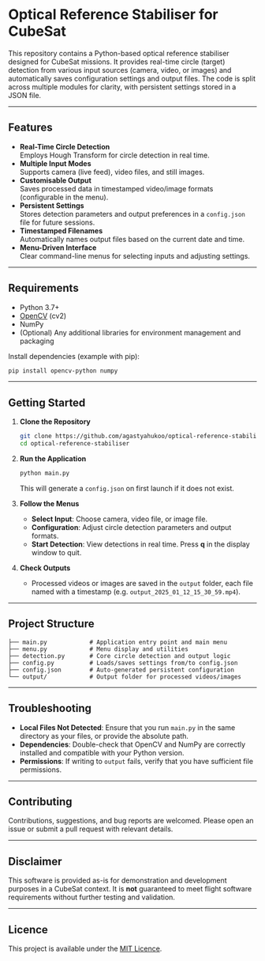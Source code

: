 # Optical Reference Stabiliser for CubeSat

This repository contains a Python-based optical reference stabiliser designed for CubeSat missions. It provides real-time circle (target) detection from various input sources (camera, video, or images) and automatically saves configuration settings and output files. The code is split across multiple modules for clarity, with persistent settings stored in a JSON file.

---

## Features
- **Real-Time Circle Detection**  
  Employs Hough Transform for circle detection in real time.
- **Multiple Input Modes**  
  Supports camera (live feed), video files, and still images.
- **Customisable Output**  
  Saves processed data in timestamped video/image formats (configurable in the menu).
- **Persistent Settings**  
  Stores detection parameters and output preferences in a `config.json` file for future sessions.
- **Timestamped Filenames**  
  Automatically names output files based on the current date and time.
- **Menu-Driven Interface**  
  Clear command-line menus for selecting inputs and adjusting settings.

---

## Requirements
- Python 3.7+  
- [OpenCV](https://opencv.org/) (cv2)
- NumPy
- (Optional) Any additional libraries for environment management and packaging

Install dependencies (example with pip):
```bash
pip install opencv-python numpy
```

---

## Getting Started

1. **Clone the Repository**  
   ```bash
   git clone https://github.com/agastyahukoo/optical-reference-stabiliser.git
   cd optical-reference-stabiliser
   ```

2. **Run the Application**  
   ```bash
   python main.py
   ```
   This will generate a `config.json` on first launch if it does not exist.

3. **Follow the Menus**  
   - **Select Input**: Choose camera, video file, or image file.  
   - **Configuration**: Adjust circle detection parameters and output formats.  
   - **Start Detection**: View detections in real time. Press **q** in the display window to quit.

4. **Check Outputs**  
   - Processed videos or images are saved in the `output` folder, each file named with a timestamp (e.g. `output_2025_01_12_15_30_59.mp4`).

---

## Project Structure

```
├── main.py            # Application entry point and main menu
├── menu.py            # Menu display and utilities
├── detection.py       # Core circle detection and output logic
├── config.py          # Loads/saves settings from/to config.json
├── config.json        # Auto-generated persistent configuration
└── output/            # Output folder for processed videos/images
```

---

## Troubleshooting
- **Local Files Not Detected**: Ensure that you run `main.py` in the same directory as your files, or provide the absolute path.  
- **Dependencies**: Double-check that OpenCV and NumPy are correctly installed and compatible with your Python version.  
- **Permissions**: If writing to `output` fails, verify that you have sufficient file permissions.  

---

## Contributing
Contributions, suggestions, and bug reports are welcomed. Please open an issue or submit a pull request with relevant details. 

---

## Disclaimer
This software is provided as-is for demonstration and development purposes in a CubeSat context. It is **not** guaranteed to meet flight software requirements without further testing and validation.  

---

## Licence
This project is available under the [MIT Licence](https://opensource.org/licenses/MIT).  
